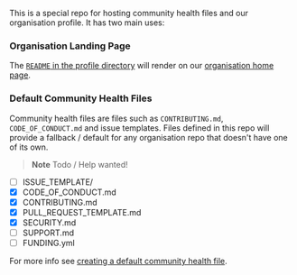 This is a special repo for hosting community health files and our organisation profile. It has two main uses:

### Organisation Landing Page

The [`README` in the profile directory](profile/README.md) will render on our [organisation home page](https://github.com/TheOdinProject). 

### Default Community Health Files

Community health files are files such as `CONTRIBUTING.md`, `CODE_OF_CONDUCT.md` and issue templates. Files defined in this repo will provide a fallback / default for any organisation repo that doesn't have one of its own.

> **Note**
> Todo / Help wanted!

* [ ] ISSUE_TEMPLATE/
* [x] CODE_OF_CONDUCT.md
* [x] CONTRIBUTING.md
* [x] PULL_REQUEST_TEMPLATE.md
* [x] SECURITY.md
* [ ] SUPPORT.md
* [ ] FUNDING.yml

For more info see [creating a default community health file](https://docs.github.com/en/communities/setting-up-your-project-for-healthy-contributions/creating-a-default-community-health-file).
